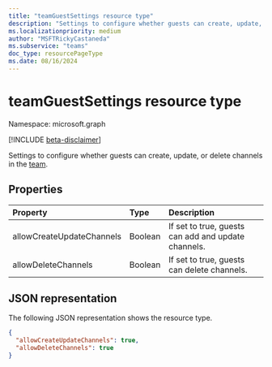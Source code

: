 ```yaml
---
title: "teamGuestSettings resource type"
description: "Settings to configure whether guests can create, update, or delete channels in the team."
ms.localizationpriority: medium
author: "MSFTRickyCastaneda"
ms.subservice: "teams"
doc_type: resourcePageType
ms.date: 08/16/2024
---
```


# teamGuestSettings resource type

Namespace: microsoft.graph

[!INCLUDE [beta-disclaimer](../../includes/beta-disclaimer.md)]

Settings to configure whether guests can create, update, or delete channels in the [team](team.md).

## Properties
| Property	   | Type	|Description|
|:---------------|:--------|:----------|
|allowCreateUpdateChannels|Boolean|If set to true, guests can add and update channels.|
|allowDeleteChannels|Boolean|If set to true, guests can delete channels.|

## JSON representation

The following JSON representation shows the resource type.

<!-- {
  "blockType": "resource",
  "@odata.type": "microsoft.graph.teamGuestSettings"
}-->

```json
{
  "allowCreateUpdateChannels": true,
  "allowDeleteChannels": true
}
```

<!-- uuid: 8fcb5dbc-d5aa-4681-8e31-b001d5168d79
2015-10-25 14:57:30 UTC -->
<!--
{
  "type": "#page.annotation",
  "description": "team's guestSettings resource",
  "keywords": "",
  "section": "documentation",
  "tocPath": "",
  "suppressions": []
}
-->


